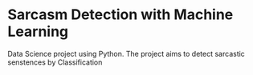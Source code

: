 # Sarcasm Detection with Machine Learning
 Data Science project using Python. The project aims to detect sarcastic senstences by Classification
